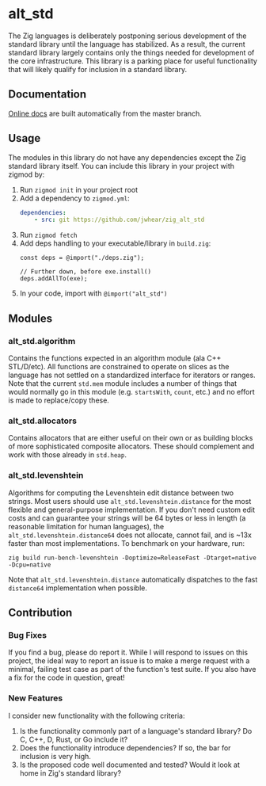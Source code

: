 # alt_std
The Zig languages is deliberately postponing serious development of the standard library until the language has stabilized.  As a result, the current standard library largely contains only the things needed for development of the core infrastructure.  This library is a parking place for useful functionality that will likely qualify for inclusion in a standard library.

## Documentation
[Online docs](https://jwhear.github.io/zig_alt_std/index.html#root) are built automatically from the master branch.

## Usage
The modules in this library do not have any dependencies except the Zig standard library itself.  You can include this library in your project with zigmod by:
1. Run `zigmod init` in your project root
2. Add a dependency to `zigmod.yml`:
   ```yaml
   dependencies:
       - src: git https://github.com/jwhear/zig_alt_std
   ```
3. Run `zigmod fetch`
4. Add deps handling to your executable/library in `build.zig`:
   ```zig
   const deps = @import("./deps.zig");

   // Further down, before exe.install()
   deps.addAllTo(exe);
   ```
5. In your code, import with `@import("alt_std")`


## Modules
### alt_std.algorithm
Contains the functions expected in an algorithm module (ala C++ STL/D/etc).  All functions are constrained to operate on slices as the language has not settled on a standardized interface for iterators or ranges.  Note that the current `std.mem` module includes a number of things that would normally go in this module (e.g. `startsWith`, `count`, etc.) and no effort is made to replace/copy these.

### alt_std.allocators
Contains allocators that are either useful on their own or as building blocks of more sophisticated composite allocators.  These should complement and work with those already in `std.heap`.

### alt_std.levenshtein
Algorithms for computing the Levenshtein edit distance between two strings.  Most users should use `alt_std.levenshtein.distance` for the most flexible and general-purpose implementation.  If you don't need custom edit costs and can guarantee your strings will be 64 bytes or less in length (a reasonable limitation for human languages), the `alt_std.levenshtein.distance64` does not allocate, cannot fail, and is ~13x faster than most implementations.  To benchmark on your hardware, run:

```
zig build run-bench-levenshtein -Doptimize=ReleaseFast -Dtarget=native -Dcpu=native
```

Note that `alt_std.levenshtein.distance` automatically dispatches to the fast `distance64` implementation when possible.

## Contribution
### Bug Fixes
If you find a bug, please do report it.  While I will respond to issues on this project, the ideal way to report an issue is to make a merge request with a minimal, failing test case as part of the function's test suite.  If you also have a fix for the code in question, great!

### New Features
I consider new functionality with the following criteria:
1) Is the functionality commonly part of a language's standard library?  Do C, C++, D, Rust, or Go include it?
2) Does the functionality introduce dependencies?  If so, the bar for inclusion is very high.
3) Is the proposed code well documented and tested?  Would it look at home in Zig's standard library?
